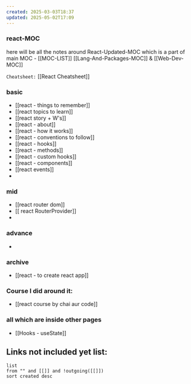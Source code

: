 ```yaml
---
created: 2025-03-03T18:37
updated: 2025-05-02T17:09
---
```


### react-MOC

here will be all the notes around React-Updated-MOC which is a part of main MOC - [[MOC-LIST]]  [[Lang-And-Packages-MOC]] & [[Web-Dev-MOC]]

`Cheatsheet:`  [[React Cheatsheet]]


### basic

- [[react - things to remember]]
- [[react topics to learn]]
- [[react story + W's]]
- [[react - about]]
- [[react - how it works]]
- [[react - conventions to follow]]
- [[react - hooks]]
- [[react - methods]]
- [[react - custom hooks]]
- [[react - components]]
- [[react events]]
- 


### mid

- [[react router dom]]
- [[ react RouterProvider]]
- 

### advance

- 


### archive

- [[react - to create react app]]

### Course I did around it:

- [[react course by chai aur code]]



### all which are inside other pages

- [[Hooks - useState]]





## **Links not included yet list:**
```dataview
list
from "" and [[]] and !outgoing([[]])
sort created desc
```
